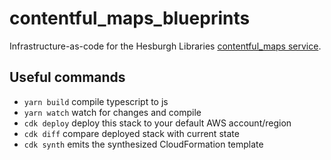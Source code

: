 # contentful_maps_blueprints
Infrastructure-as-code for the Hesburgh Libraries [contentful_maps service](https://github.com/ndlib/contentful_maps).

## Useful commands

 * `yarn build`   compile typescript to js
 * `yarn watch`   watch for changes and compile
 * `cdk deploy`      deploy this stack to your default AWS account/region
 * `cdk diff`        compare deployed stack with current state
 * `cdk synth`       emits the synthesized CloudFormation template

